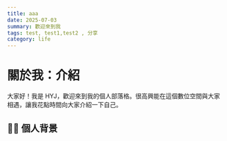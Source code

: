 ```yaml
---
title: aaa
date: 2025-07-03
summary: 歡迎來到我
tags: test, test1,test2 , 分享
category: life
---
```


# 關於我：介紹

大家好！我是 HYJ，歡迎來到我的個人部落格。很高興能在這個數位空間與大家相遇，讓我花點時間向大家介紹一下自己。

## 🙋‍♂️ 個人背景

